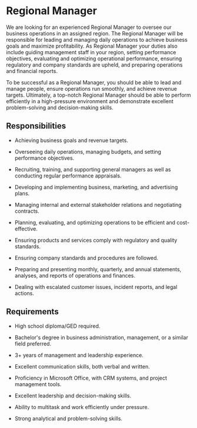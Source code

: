 # Regional Manager

We are looking for an experienced Regional Manager to oversee our business operations in an assigned region. The Regional Manager will be responsible for leading and managing daily operations to achieve business goals and maximize profitability. As Regional Manager your duties also include guiding management staff in your region, setting performance objectives, evaluating and optimizing operational performance, ensuring regulatory and company standards are upheld, and preparing operations and financial reports.

To be successful as a Regional Manager, you should be able to lead and manage people, ensure operations run smoothly, and achieve revenue targets. Ultimately, a top-notch Regional Manager should be able to perform efficiently in a high-pressure environment and demonstrate excellent problem-solving and decision-making skills.

## Responsibilities

* Achieving business goals and revenue targets.

* Overseeing daily operations, managing budgets, and setting performance objectives.

* Recruiting, training, and supporting general managers as well as conducting regular performance appraisals.

* Developing and implementing business, marketing, and advertising plans.

* Managing internal and external stakeholder relations and negotiating contracts.

* Planning, evaluating, and optimizing operations to be efficient and cost-effective.

* Ensuring products and services comply with regulatory and quality standards.

* Ensuring company standards and procedures are followed.

* Preparing and presenting monthly, quarterly, and annual statements, analyses, and reports of operations and finances.

* Dealing with escalated customer issues, incident reports, and legal actions.

## Requirements

* High school diploma/GED required.

* Bachelor's degree in business administration, management, or a similar field preferred.

* 3+ years of management and leadership experience.

* Excellent communication skills, both verbal and written.

* Proficiency in Microsoft Office, with CRM systems, and project management tools.

* Excellent leadership and decision-making skills.

* Ability to multitask and work efficiently under pressure.

* Strong analytical and problem-solving skills.

